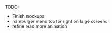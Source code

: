 TODO:

- Finish mockups
- hamburger menu too far right on large screens
- refine read more animation
